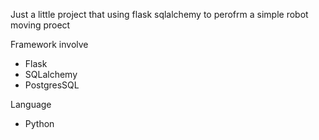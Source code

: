 Just a little project that using flask sqlalchemy to perofrm a simple robot moving proect

Framework involve
- Flask
- SQLalchemy
- PostgresSQL

Language
- Python
